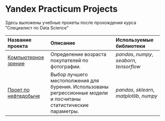 # Yandex Practicum Projects

Здесь выложены учебные прокеты после прохождения курса "Специалист по Data Science"

| Название проекта | Описание | Используемые библиотеки | 
| :---------------------- | :---------------------- | :---------------------- |
| [Компьютерное зрение](Computer_Vision) | Определение возраста покупателей по фотографии.| *pandas*, *numpy*, *seaborn*, *tensorflow*|
| [Проет по нефтедобыче](Choosing_well_location) | Выбор лучшего местополжения для бурения. Использованы регрессионные модели и посчитаны статистические параметры.| *pandas*, *sklearn*, *matplotlib*, *numpy* |
